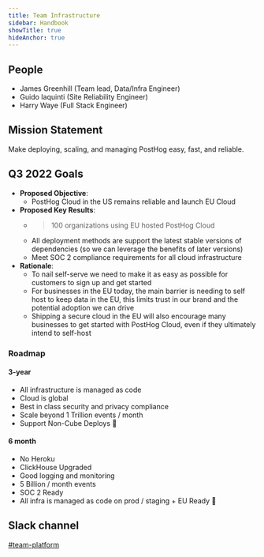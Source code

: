 ```yaml
---
title: Team Infrastructure
sidebar: Handbook
showTitle: true
hideAnchor: true
---
```


## People

- James Greenhill (Team lead, Data/Infra Engineer)
- Guido Iaquinti (Site Reliability Engineer)
- Harry Waye (Full Stack Engineer)

## Mission Statement
Make deploying, scaling, and managing PostHog easy, fast, and reliable.

## Q3 2022 Goals
* **Proposed Objective**:
    * PostHog Cloud in the US remains reliable and launch EU Cloud
* **Proposed Key Results**:
    * >100 organizations using EU hosted PostHog Cloud
    * All deployment methods are support the latest stable versions of dependencies (so we can leverage the benefits of later versions)
    * Meet SOC 2 compliance requirements for all cloud infrastructure
* **Rationale**:
    * To nail self-serve we need to make it as easy as possible for customers to sign up and get started
    * For businesses in the EU today, the main barrier is needing to self host to keep data in the EU, this limits trust in our brand and the potential adoption we can drive
    * Shipping a secure cloud in the EU will also encourage many businesses to get started with PostHog Cloud, even if they ultimately intend to self-host
  
### Roadmap

#### 3-year

- All infrastructure is managed as code
- Cloud is global
- Best in class security and privacy compliance
- Scale beyond 1 Trillion events / month
- Support Non-Cube Deploys 🤖

#### 6 month

- No Heroku
- ClickHouse Upgraded
- Good logging and monitoring
- 5 Billion / month events
- SOC 2 Ready
- All infra is managed as code on prod / staging + EU Ready 🎈

## Slack channel

[#team-platform](https://posthog.slack.com/archives/C01MM7VT7MG)
